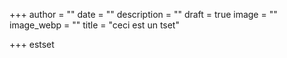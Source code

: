 +++
author = ""
date = ""
description = ""
draft = true
image = ""
image_webp = ""
title = "ceci est un tset"

+++
estset
